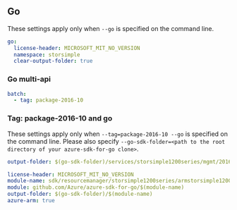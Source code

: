## Go

These settings apply only when `--go` is specified on the command line.

```yaml $(go)
go:
  license-header: MICROSOFT_MIT_NO_VERSION
  namespace: storsimple
  clear-output-folder: true
```

### Go multi-api

```yaml $(go) && $(multiapi)
batch:
  - tag: package-2016-10
```

### Tag: package-2016-10 and go

These settings apply only when `--tag=package-2016-10 --go` is specified on the command line.
Please also specify `--go-sdk-folder=<path to the root directory of your azure-sdk-for-go clone>`.

```yaml $(tag) == 'package-2016-10' && $(go)
output-folder: $(go-sdk-folder)/services/storsimple1200series/mgmt/2016-10-01/$(namespace)
```

```yaml $(go) && $(track2)
license-header: MICROSOFT_MIT_NO_VERSION
module-name: sdk/resourcemanager/storsimple1200series/armstorsimple1200series
module: github.com/Azure/azure-sdk-for-go/$(module-name)
output-folder: $(go-sdk-folder)/$(module-name)
azure-arm: true
```

